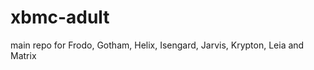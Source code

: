 xbmc-adult
==========

main repo for Frodo, Gotham, Helix, Isengard, Jarvis, Krypton, Leia and Matrix


